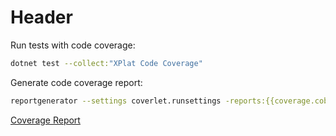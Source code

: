 # Header

Run tests with code coverage:

```bash
dotnet test --collect:"XPlat Code Coverage"
```

Generate code coverage report:

```bash
reportgenerator --settings coverlet.runsettings -reports:{{coverage.cobertura.xml file path}} -targetdir:coverage-report -reporttypes:Html
```

[Coverage Report](https://erailea.github.io/dotnet-testing-webinar/)
